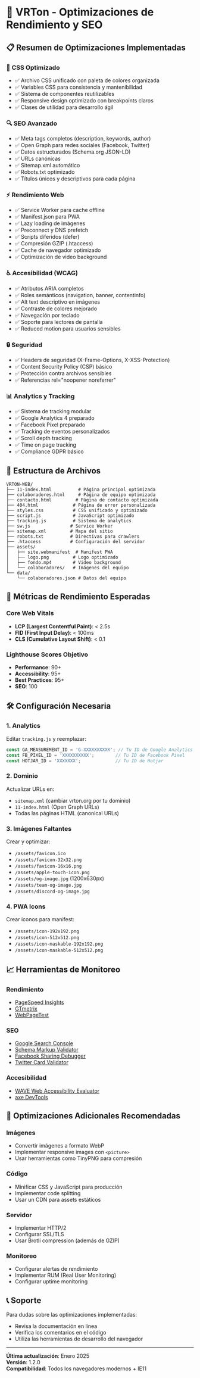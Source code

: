 # 🚀 VRTon - Optimizaciones de Rendimiento y SEO

## 📋 Resumen de Optimizaciones Implementadas

### 🎨 **CSS Optimizado**
- ✅ Archivo CSS unificado con paleta de colores organizada
- ✅ Variables CSS para consistencia y mantenibilidad
- ✅ Sistema de componentes reutilizables
- ✅ Responsive design optimizado con breakpoints claros
- ✅ Clases de utilidad para desarrollo ágil

### 🔍 **SEO Avanzado**
- ✅ Meta tags completos (description, keywords, author)
- ✅ Open Graph para redes sociales (Facebook, Twitter)
- ✅ Datos estructurados (Schema.org JSON-LD)
- ✅ URLs canónicas
- ✅ Sitemap.xml automático
- ✅ Robots.txt optimizado
- ✅ Títulos únicos y descriptivos para cada página

### ⚡ **Rendimiento Web**
- ✅ Service Worker para cache offline
- ✅ Manifest.json para PWA
- ✅ Lazy loading de imágenes
- ✅ Preconnect y DNS prefetch
- ✅ Scripts diferidos (defer)
- ✅ Compresión GZIP (.htaccess)
- ✅ Cache de navegador optimizado
- ✅ Optimización de video background

### ♿ **Accesibilidad (WCAG)**
- ✅ Atributos ARIA completos
- ✅ Roles semánticos (navigation, banner, contentinfo)
- ✅ Alt text descriptivo en imágenes
- ✅ Contraste de colores mejorado
- ✅ Navegación por teclado
- ✅ Soporte para lectores de pantalla
- ✅ Reduced motion para usuarios sensibles

### 🔒 **Seguridad**
- ✅ Headers de seguridad (X-Frame-Options, X-XSS-Protection)
- ✅ Content Security Policy (CSP) básico
- ✅ Protección contra archivos sensibles
- ✅ Referencias rel="noopener noreferrer"

### 📊 **Analytics y Tracking**
- ✅ Sistema de tracking modular
- ✅ Google Analytics 4 preparado
- ✅ Facebook Pixel preparado
- ✅ Tracking de eventos personalizados
- ✅ Scroll depth tracking
- ✅ Time on page tracking
- ✅ Compliance GDPR básico

## 📁 Estructura de Archivos

```
VRTON-WEB/
├── 11-index.html          # Página principal optimizada
├── colaboradores.html     # Página de equipo optimizada
├── contacto.html         # Página de contacto optimizada
├── 404.html             # Página de error personalizada
├── styles.css           # CSS unificado y optimizado
├── script.js            # JavaScript optimizado
├── tracking.js          # Sistema de analytics
├── sw.js               # Service Worker
├── sitemap.xml         # Mapa del sitio
├── robots.txt          # Directivas para crawlers
├── .htaccess           # Configuración del servidor
├── assets/
│   ├── site.webmanifest  # Manifest PWA
│   ├── logo.png         # Logo optimizado
│   ├── fondo.mp4        # Video background
│   └── colaboradores/   # Imágenes del equipo
└── data/
    └── colaboradores.json # Datos del equipo
```

## 🎯 Métricas de Rendimiento Esperadas

### Core Web Vitals
- **LCP (Largest Contentful Paint)**: < 2.5s
- **FID (First Input Delay)**: < 100ms
- **CLS (Cumulative Layout Shift)**: < 0.1

### Lighthouse Scores Objetivo
- **Performance**: 90+
- **Accessibility**: 95+
- **Best Practices**: 95+
- **SEO**: 100

## 🛠️ Configuración Necesaria

### 1. Analytics
Editar `tracking.js` y reemplazar:
```javascript
const GA_MEASUREMENT_ID = 'G-XXXXXXXXXX'; // Tu ID de Google Analytics
const FB_PIXEL_ID = 'XXXXXXXXXX';        // Tu ID de Facebook Pixel
const HOTJAR_ID = 'XXXXXXX';             // Tu ID de Hotjar
```

### 2. Dominio
Actualizar URLs en:
- `sitemap.xml` (cambiar vrton.org por tu dominio)
- `11-index.html` (Open Graph URLs)
- Todas las páginas HTML (canonical URLs)

### 3. Imágenes Faltantes
Crear y optimizar:
- `/assets/favicon.ico`
- `/assets/favicon-32x32.png`
- `/assets/favicon-16x16.png`
- `/assets/apple-touch-icon.png`
- `/assets/og-image.jpg` (1200x630px)
- `/assets/team-og-image.jpg`
- `/assets/discord-og-image.jpg`

### 4. PWA Icons
Crear iconos para manifest:
- `/assets/icon-192x192.png`
- `/assets/icon-512x512.png`
- `/assets/icon-maskable-192x192.png`
- `/assets/icon-maskable-512x512.png`

## 📈 Herramientas de Monitoreo

### Rendimiento
- [PageSpeed Insights](https://pagespeed.web.dev/)
- [GTmetrix](https://gtmetrix.com/)
- [WebPageTest](https://www.webpagetest.org/)

### SEO
- [Google Search Console](https://search.google.com/search-console)
- [Schema Markup Validator](https://validator.schema.org/)
- [Facebook Sharing Debugger](https://developers.facebook.com/tools/debug/)
- [Twitter Card Validator](https://cards-dev.twitter.com/validator)

### Accesibilidad
- [WAVE Web Accessibility Evaluator](https://wave.webaim.org/)
- [axe DevTools](https://www.deque.com/axe/devtools/)

## 🔧 Optimizaciones Adicionales Recomendadas

### Imágenes
- Convertir imágenes a formato WebP
- Implementar responsive images con `<picture>`
- Usar herramientas como TinyPNG para compresión

### Código
- Minificar CSS y JavaScript para producción
- Implementar code splitting
- Usar un CDN para assets estáticos

### Servidor
- Implementar HTTP/2
- Configurar SSL/TLS
- Usar Brotli compression (además de GZIP)

### Monitoreo
- Configurar alertas de rendimiento
- Implementar RUM (Real User Monitoring)
- Configurar uptime monitoring

## 📞 Soporte

Para dudas sobre las optimizaciones implementadas:
- Revisa la documentación en línea
- Verifica los comentarios en el código
- Utiliza las herramientas de desarrollo del navegador

---

**Última actualización**: Enero 2025  
**Versión**: 1.2.0  
**Compatibilidad**: Todos los navegadores modernos + IE11
